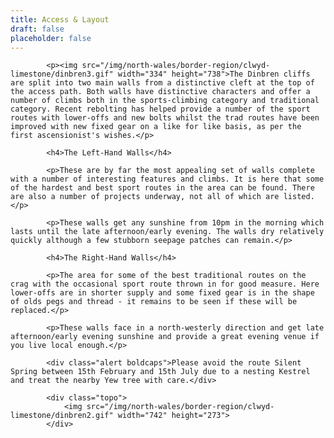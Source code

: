 ```yaml
---
title: Access & Layout
draft: false
placeholder: false
---
```



            <p><img src="/img/north-wales/border-region/clwyd-limestone/dinbren3.gif" width="334" height="738">The Dinbren cliffs are split into two main walls from a distinctive cleft at the top of the access path. Both walls have distinctive characters and offer a number of climbs both in the sports-climbing category and traditional category. Recent rebolting has helped provide a number of the sport routes with lower-offs and new bolts whilst the trad routes have been improved with new fixed gear on a like for like basis, as per the first ascensionist's wishes.</p>

            <h4>The Left-Hand Walls</h4>

            <p>These are by far the most appealing set of walls complete with a number of interesting features and climbs. It is here that some of the hardest and best sport routes in the area can be found. There are also a number of projects underway, not all of which are listed.</p>

            <p>These walls get any sunshine from 10pm in the morning which lasts until the late afternoon/early evening. The walls dry relatively quickly although a few stubborn seepage patches can remain.</p>

            <h4>The Right-Hand Walls</h4>

            <p>The area for some of the best traditional routes on the crag with the occasional sport route thrown in for good measure. Here lower-offs are in shorter supply and some fixed gear is in the shape of olds pegs and thread - it remains to be seen if these will be replaced.</p>

            <p>These walls face in a north-westerly direction and get late afternoon/early evening sunshine and provide a great evening venue if you live local enough.</p>

            <div class="alert boldcaps">Please avoid the route Silent Spring between 15th February and 15th July due to a nesting Kestrel and treat the nearby Yew tree with care.</div>

            <div class="topo">
                <img src="/img/north-wales/border-region/clwyd-limestone/dinbren2.gif" width="742" height="273">
            </div>




